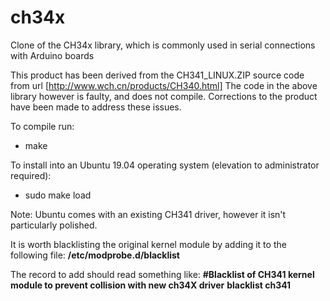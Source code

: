 # ch34x
Clone of the CH34x library, which is commonly used in serial connections with Arduino boards

This product has been derived from the CH341_LINUX.ZIP source code from url [http://www.wch.cn/products/CH340.html]
The code in the above library however is faulty, and does not compile.  Corrections to the product have been made to address these issues.

To compile run:
- make

To install into an Ubuntu 19.04 operating system (elevation to administrator required):
- sudo make load

Note: Ubuntu comes with an existing CH341 driver, however it isn't particularly polished.

It is worth blacklisting the original kernel module by adding it to the following file:
**/etc/modprobe.d/blacklist**

The record to add should read something like:
**#Blacklist of CH341 kernel module to prevent collision with new ch34X driver**
**blacklist ch341**